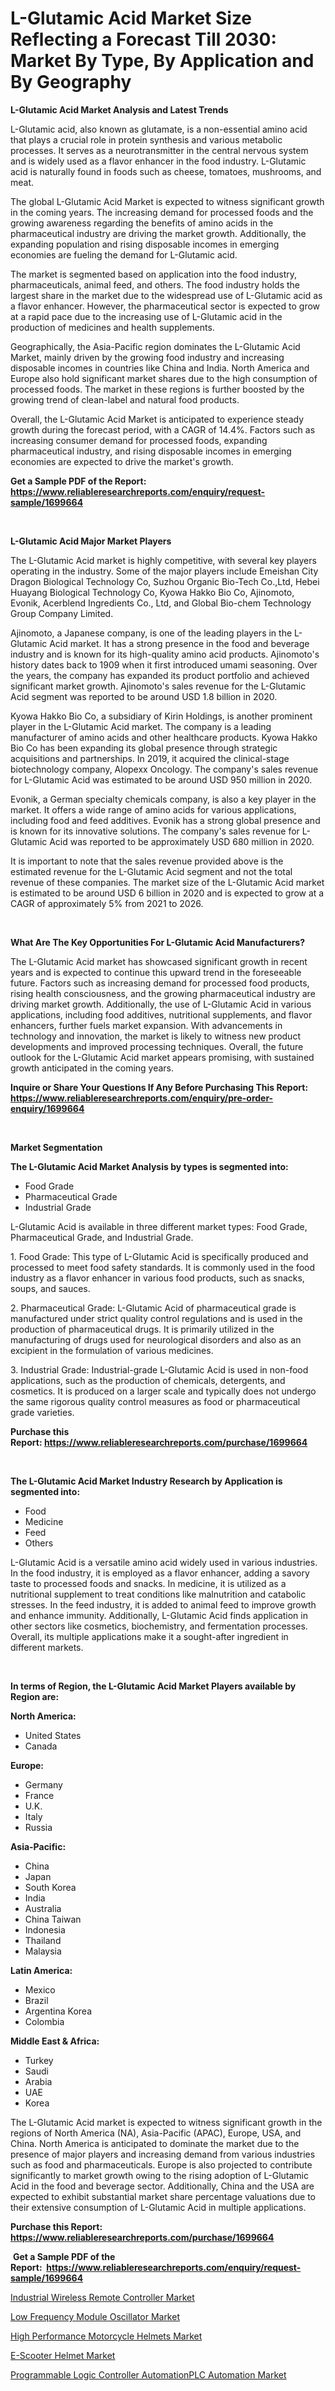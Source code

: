 <p><h1>L-Glutamic Acid Market Size Reflecting a Forecast Till 2030: Market By Type, By Application and By Geography</h1></p><p><strong>L-Glutamic Acid Market Analysis and Latest Trends</strong></p>
<p><p>L-Glutamic acid, also known as glutamate, is a non-essential amino acid that plays a crucial role in protein synthesis and various metabolic processes. It serves as a neurotransmitter in the central nervous system and is widely used as a flavor enhancer in the food industry. L-Glutamic acid is naturally found in foods such as cheese, tomatoes, mushrooms, and meat.</p><p>The global L-Glutamic Acid Market is expected to witness significant growth in the coming years. The increasing demand for processed foods and the growing awareness regarding the benefits of amino acids in the pharmaceutical industry are driving the market growth. Additionally, the expanding population and rising disposable incomes in emerging economies are fueling the demand for L-Glutamic acid.</p><p>The market is segmented based on application into the food industry, pharmaceuticals, animal feed, and others. The food industry holds the largest share in the market due to the widespread use of L-Glutamic acid as a flavor enhancer. However, the pharmaceutical sector is expected to grow at a rapid pace due to the increasing use of L-Glutamic acid in the production of medicines and health supplements.</p><p>Geographically, the Asia-Pacific region dominates the L-Glutamic Acid Market, mainly driven by the growing food industry and increasing disposable incomes in countries like China and India. North America and Europe also hold significant market shares due to the high consumption of processed foods. The market in these regions is further boosted by the growing trend of clean-label and natural food products.</p><p>Overall, the L-Glutamic Acid Market is anticipated to experience steady growth during the forecast period, with a CAGR of 14.4%. Factors such as increasing consumer demand for processed foods, expanding pharmaceutical industry, and rising disposable incomes in emerging economies are expected to drive the market's growth.</p></p>
<p><strong>Get a Sample PDF of the Report:&nbsp; <a href="https://www.reliableresearchreports.com/enquiry/request-sample/1699664">https://www.reliableresearchreports.com/enquiry/request-sample/1699664</a></strong></p>
<p>&nbsp;</p>
<p><strong>L-Glutamic Acid Major Market Players</strong></p>
<p><p>The L-Glutamic Acid market is highly competitive, with several key players operating in the industry. Some of the major players include Emeishan City Dragon Biological Technology Co, Suzhou Organic Bio-Tech Co.,Ltd, Hebei Huayang Biological Technology Co, Kyowa Hakko Bio Co, Ajinomoto, Evonik, Acerblend Ingredients Co., Ltd, and Global Bio-chem Technology Group Company Limited. </p><p>Ajinomoto, a Japanese company, is one of the leading players in the L-Glutamic Acid market. It has a strong presence in the food and beverage industry and is known for its high-quality amino acid products. Ajinomoto's history dates back to 1909 when it first introduced umami seasoning. Over the years, the company has expanded its product portfolio and achieved significant market growth. Ajinomoto's sales revenue for the L-Glutamic Acid segment was reported to be around USD 1.8 billion in 2020.</p><p>Kyowa Hakko Bio Co, a subsidiary of Kirin Holdings, is another prominent player in the L-Glutamic Acid market. The company is a leading manufacturer of amino acids and other healthcare products. Kyowa Hakko Bio Co has been expanding its global presence through strategic acquisitions and partnerships. In 2019, it acquired the clinical-stage biotechnology company, Alopexx Oncology. The company's sales revenue for L-Glutamic Acid was estimated to be around USD 950 million in 2020.</p><p>Evonik, a German specialty chemicals company, is also a key player in the market. It offers a wide range of amino acids for various applications, including food and feed additives. Evonik has a strong global presence and is known for its innovative solutions. The company's sales revenue for L-Glutamic Acid was reported to be approximately USD 680 million in 2020.</p><p>It is important to note that the sales revenue provided above is the estimated revenue for the L-Glutamic Acid segment and not the total revenue of these companies. The market size of the L-Glutamic Acid market is estimated to be around USD 6 billion in 2020 and is expected to grow at a CAGR of approximately 5% from 2021 to 2026.</p></p>
<p>&nbsp;</p>
<p><strong>What Are The Key Opportunities For L-Glutamic Acid Manufacturers?</strong></p>
<p><p>The L-Glutamic Acid market has showcased significant growth in recent years and is expected to continue this upward trend in the foreseeable future. Factors such as increasing demand for processed food products, rising health consciousness, and the growing pharmaceutical industry are driving market growth. Additionally, the use of L-Glutamic Acid in various applications, including food additives, nutritional supplements, and flavor enhancers, further fuels market expansion. With advancements in technology and innovation, the market is likely to witness new product developments and improved processing techniques. Overall, the future outlook for the L-Glutamic Acid market appears promising, with sustained growth anticipated in the coming years.</p></p>
<p><strong>Inquire or Share Your Questions If Any Before Purchasing This Report: <a href="https://www.reliableresearchreports.com/enquiry/pre-order-enquiry/1699664">https://www.reliableresearchreports.com/enquiry/pre-order-enquiry/1699664</a></strong></p>
<p>&nbsp;</p>
<p><strong>Market Segmentation</strong></p>
<p><strong>The L-Glutamic Acid Market Analysis by types is segmented into:</strong></p>
<p><ul><li>Food Grade</li><li>Pharmaceutical Grade</li><li>Industrial Grade</li></ul></p>
<p><p>L-Glutamic Acid is available in three different market types: Food Grade, Pharmaceutical Grade, and Industrial Grade. </p><p>1. Food Grade: This type of L-Glutamic Acid is specifically produced and processed to meet food safety standards. It is commonly used in the food industry as a flavor enhancer in various food products, such as snacks, soups, and sauces.</p><p>2. Pharmaceutical Grade: L-Glutamic Acid of pharmaceutical grade is manufactured under strict quality control regulations and is used in the production of pharmaceutical drugs. It is primarily utilized in the manufacturing of drugs used for neurological disorders and also as an excipient in the formulation of various medicines.</p><p>3. Industrial Grade: Industrial-grade L-Glutamic Acid is used in non-food applications, such as the production of chemicals, detergents, and cosmetics. It is produced on a larger scale and typically does not undergo the same rigorous quality control measures as food or pharmaceutical grade varieties.</p></p>
<p><strong>Purchase this Report:&nbsp;<a href="https://www.reliableresearchreports.com/purchase/1699664">https://www.reliableresearchreports.com/purchase/1699664</a></strong></p>
<p>&nbsp;</p>
<p><strong>The L-Glutamic Acid Market Industry Research by Application is segmented into:</strong></p>
<p><ul><li>Food</li><li>Medicine</li><li>Feed</li><li>Others</li></ul></p>
<p><p>L-Glutamic Acid is a versatile amino acid widely used in various industries. In the food industry, it is employed as a flavor enhancer, adding a savory taste to processed foods and snacks. In medicine, it is utilized as a nutritional supplement to treat conditions like malnutrition and catabolic stresses. In the feed industry, it is added to animal feed to improve growth and enhance immunity. Additionally, L-Glutamic Acid finds application in other sectors like cosmetics, biochemistry, and fermentation processes. Overall, its multiple applications make it a sought-after ingredient in different markets.</p></p>
<p>&nbsp;</p>
<p><strong>In terms of Region, the L-Glutamic Acid Market Players available by Region are:</strong></p>
<p>
    <p> <strong> North America: </strong>
        <ul>
            <li>United States</li>
            <li>Canada</li>
        </ul>
        </p> 
    <p> <strong> Europe: </strong>
        <ul>
            <li>Germany</li>
            <li>France</li>
            <li>U.K.</li>
            <li>Italy</li>
            <li>Russia</li>
        </ul>
        </p> 
    <p> <strong> Asia-Pacific: </strong>
        <ul>
            <li>China</li>
            <li>Japan</li>
            <li>South Korea</li>
            <li>India</li>
            <li>Australia</li>
            <li>China Taiwan</li>
            <li>Indonesia</li>
            <li>Thailand</li>
            <li>Malaysia</li>
        </ul>
        </p> 
    <p> <strong> Latin America: </strong>
        <ul>
            <li>Mexico</li>
            <li>Brazil</li>
            <li>Argentina Korea</li>
            <li>Colombia</li>
        </ul>
        </p> 
    <p> <strong> Middle East & Africa: </strong>
        <ul>
            <li>Turkey</li>
            <li>Saudi</li>
            <li>Arabia</li>
            <li>UAE</li>
            <li>Korea</li>
        </ul>
    </p>
    </p>
<p><p>The L-Glutamic Acid market is expected to witness significant growth in the regions of North America (NA), Asia-Pacific (APAC), Europe, USA, and China. North America is anticipated to dominate the market due to the presence of major players and increasing demand from various industries such as food and pharmaceuticals. Europe is also projected to contribute significantly to market growth owing to the rising adoption of L-Glutamic Acid in the food and beverage sector. Additionally, China and the USA are expected to exhibit substantial market share percentage valuations due to their extensive consumption of L-Glutamic Acid in multiple applications.</p></p>
<p><strong>Purchase this Report: <a href="https://www.reliableresearchreports.com/purchase/1699664">https://www.reliableresearchreports.com/purchase/1699664</a></strong></p>
<p>&nbsp;<strong>Get a Sample PDF of the Report:&nbsp;&nbsp;<a href="https://www.reliableresearchreports.com/enquiry/request-sample/1699664">https://www.reliableresearchreports.com/enquiry/request-sample/1699664</a></strong></p>
<p><strong></strong></p>
<p><p><a href="https://www.linkedin.com/pulse/industrial-wireless-remote-controller-market-share-amp-szzze/">Industrial Wireless Remote Controller Market</a></p><p><a href="https://www.linkedin.com/pulse/low-frequency-module-oscillator-market-insights-players-forecast-qkpxe/">Low Frequency Module Oscillator Market</a></p><p><a href="https://medium.com/@subhamgillrp23/high-performance-motorcycle-helmets-market-analysis-its-cagr-market-segmentation-and-global-6d6a41d40149">High Performance Motorcycle Helmets Market</a></p><p><a href="https://medium.com/@ishankishanrp23/e-scooter-helmet-market-analysis-and-sze-forecasted-for-period-from-2023-to-2030-665bf5512ad4">E-Scooter Helmet Market</a></p><p><a href="https://www.linkedin.com/pulse/programmable-logic-controller-automationplc-automation-39gge/">Programmable Logic Controller AutomationPLC Automation Market</a></p></p>